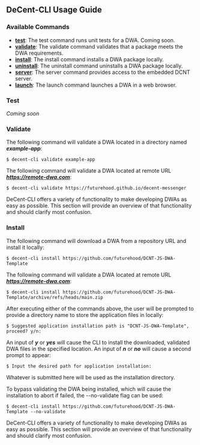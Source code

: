 ## DeCent-CLI Usage Guide

### Available Commands
- **<a href="#test">test</a>**: The test command runs unit tests for a DWA. Coming soon.
- **<a href="#validate">validate</a>**: The validate command validates that a package meets the DWA requirements.
- **<a href="#install">install</a>**: The install command installs a DWA package locally.
- **<a href="#uninstall">uninstall</a>**: The uninstall command uninstalls a DWA package locally.
- **<a href="#server">server</a>**: The server command provides access to the embedded DCNT server.
- **<a href="#launch">launch</a>**: The launch command launches a DWA in a web browser.

### Test

*Coming soon*

### Validate

The following command will validate a DWA located in a directory named ***example-app***:

    $ decent-cli validate example-app

The following command will validate a DWA located at remote URL ***https://remote-dwa.com***:

    $ decent-cli validate https://futurehood.github.io/decent-messenger

DeCent-CLI offers a variety of functionality to make developing DWAs as easy as possible. This section will provide an overview of that functionality and should clarify most confusion.

### Install

The following command will download a DWA from a repository URL and install it locally:

    $ decent-cli install https://github.com/futurehood/DCNT-JS-DWA-Template

The following command will validate a DWA located at remote URL ***https://remote-dwa.com***:

    $ decent-cli install https://github.com/futurehood/DCNT-JS-DWA-Template/archive/refs/heads/main.zip

After executing either of the commands above, the user will be prompted to provide a directory name to store the application files in locally:

    $ Suggested application installation path is "DCNT-JS-DWA-Template", proceed? y/n:

An input of ***y*** or ***yes*** will cause the CLI to install the downloaded, validated DWA files in the specified location. An input of ***n*** or ***no*** will cause a second prompt to appear:

    $ Input the desired path for application installation:

Whatever is submitted here will be used as the installation directory.

To bypass validating the DWA being installed, which will cause the installation to abort if failed, the --no-validate flag can be used:

    $ decent-cli install https://github.com/futurehood/DCNT-JS-DWA-Template --no-validate

DeCent-CLI offers a variety of functionality to make developing DWAs as easy as possible. This section will provide an overview of that functionality and should clarify most confusion.
